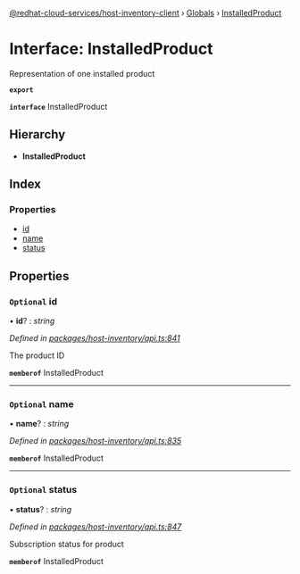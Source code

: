 [@redhat-cloud-services/host-inventory-client](../README.md) › [Globals](../globals.md) › [InstalledProduct](installedproduct.md)

# Interface: InstalledProduct

Representation of one installed product

**`export`** 

**`interface`** InstalledProduct

## Hierarchy

* **InstalledProduct**

## Index

### Properties

* [id](installedproduct.md#optional-id)
* [name](installedproduct.md#optional-name)
* [status](installedproduct.md#optional-status)

## Properties

### `Optional` id

• **id**? : *string*

*Defined in [packages/host-inventory/api.ts:841](https://github.com/RedHatInsights/javascript-clients/blob/master/packages/host-inventory/api.ts#L841)*

The product ID

**`memberof`** InstalledProduct

___

### `Optional` name

• **name**? : *string*

*Defined in [packages/host-inventory/api.ts:835](https://github.com/RedHatInsights/javascript-clients/blob/master/packages/host-inventory/api.ts#L835)*

**`memberof`** InstalledProduct

___

### `Optional` status

• **status**? : *string*

*Defined in [packages/host-inventory/api.ts:847](https://github.com/RedHatInsights/javascript-clients/blob/master/packages/host-inventory/api.ts#L847)*

Subscription status for product

**`memberof`** InstalledProduct

